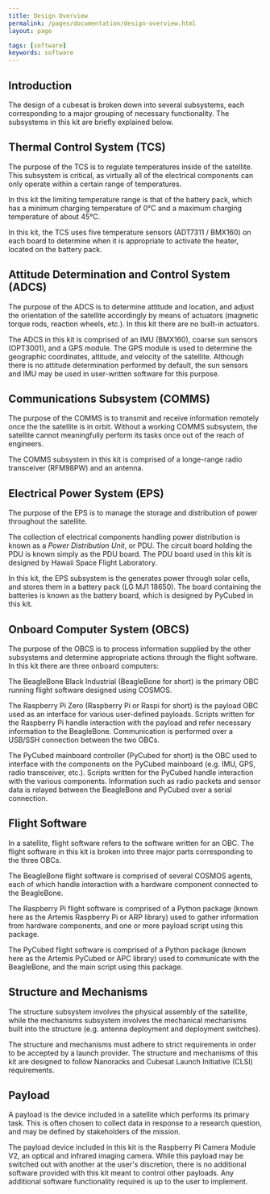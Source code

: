 ```yaml
---
title: Design Overview
permalink: /pages/documentation/design-overview.html
layout: page

tags: [software]
keywords: software
---
```



## Introduction

The design of a cubesat is broken down into several subsystems, each corresponding to a major
grouping of necessary functionality. The subsystems in this kit are briefly explained below.


## Thermal Control System (TCS)

The purpose of the TCS is to regulate temperatures inside of the satellite. This subsystem is critical,
as virtually all of the electrical components can only operate within a certain range of temperatures.

In this kit the limiting temperature range is that of the battery pack, which has a minimum charging
temperature of 0&deg;C and a maximum charging temperature of about 45&deg;C.

In this kit, the TCS uses five temperature sensors (ADT7311 / BMX160) on each board to determine when it is
appropriate to activate the heater, located on the battery pack.


## Attitude Determination and Control System (ADCS)

The purpose of the ADCS is to determine attitude and location, and adjust the orientation of the satellite
accordingly by means of actuators (magnetic torque rods, reaction wheels, etc.). In this kit there
are no built-in actuators.

The ADCS in this kit is comprised of an IMU (BMX160), coarse sun sensors (OPT3001), and a GPS module.
The GPS module is used to determine the geographic coordinates, altitude, and velocity of the satellite.
Although there is no attitude determination performed by default, the sun sensors and IMU may be used
in user-written software for this purpose.


## Communications Subsystem (COMMS)

The purpose of the COMMS is to transmit and receive information remotely once the the satellite
is in orbit. Without a working COMMS subsystem, the satellite cannot meaningfully perform its
tasks once out of the reach of engineers.

The COMMS subsystem in this kit is comprised of a longe-range radio transceiver (RFM98PW) and
an antenna.


## Electrical Power System (EPS)

The purpose of the EPS is to manage the storage and distribution of power throughout the satellite.

The collection of electrical components handling power distribution is known as
a _Power Distribution Unit_, or PDU. The circuit board holding the PDU is known simply as the PDU board.
The PDU board used in this kit is designed by Hawaii Space Flight Laboratory.

In this kit, the EPS subsystem is the generates power through solar cells, and stores them in a
battery pack (LG MJ1 18650). The board containing the batteries is known as the battery board,
which is designed by PyCubed in this kit.

## Onboard Computer System (OBCS)

The purpose of the OBCS is to process information supplied by the other subsystems and determine
appropriate actions through the flight software. In this kit there are three onboard computers:

The BeagleBone Black Industrial (BeagleBone for short) is the primary OBC running flight software
designed using COSMOS.

The Raspberry Pi Zero (Raspberry Pi or Raspi for short) is the payload OBC used as an
interface for various user-defined payloads. Scripts written for the Raspberry Pi handle
interaction with the payload and refer necessary information to the BeagleBone. Communication is
performed over a USB/SSH connection between the two OBCs.

The PyCubed mainboard controller (PyCubed for short) is the OBC used to interface with the components
on the PyCubed mainboard (e.g. IMU, GPS, radio transceiver, etc.). Scripts written for the PyCubed
handle interaction with the various components. Information such as radio packets and sensor data
is relayed between the BeagleBone and PyCubed over a serial connection.

## Flight Software

In a satellite, flight software refers to the software written for an OBC. The flight software in this kit
is broken into three major parts corresponding to the three OBCs.

The BeagleBone flight software is comprised of several COSMOS agents, each of which handle
interaction with a hardware component connected to the BeagleBone.

The Raspberry Pi flight software is comprised of a Python package (known here as the Artemis Raspberry Pi
or ARP library) used to gather information from hardware components, and one or more payload script using this package.

The PyCubed flight software is comprised of a Python package (known here as the Artemis PyCubed or APC library)
used to communicate with the BeagleBone, and the main script using this package.

## Structure and Mechanisms

The structure subsystem involves the physical assembly of the satellite, while the mechanisms subsystem
involves the mechanical mechanisms built into the structure (e.g. antenna deployment and deployment switches).

The structure and mechanisms must adhere to strict requirements in order to be accepted by a launch provider.
The structure and mechanisms of this kit are designed to follow Nanoracks and Cubesat Launch Initiative (CLSI)
requirements.

## Payload

A payload is the device included in a satellite which performs its primary task. This is often chosen to collect data
in response to a research question, and may be defined by stakeholders of the mission.

The payload device included in this kit is the Raspberry Pi Camera Module V2, an optical and infrared imaging
camera. While this payload may be switched out with another at the user's discretion, there is no additional
software provided with this kit meant to control other payloads. Any additional software functionality required
is up to the user to implement.
